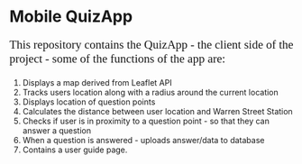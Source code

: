 # Mobile QuizApp 
<p style="font-family:calibri; font-size:150%;">
This repository contains the QuizApp - the client side of the project - some of the functions of the app are:
<ol>
  <li> Displays a map derived from Leaflet API</li>
  <li> Tracks users location along with a radius around the current location</li>
  <li> Displays location of question points  </li>
  <li> Calculates the distance between user location and Warren Street Station </li>
  <li> Checks if user is in proximity to a question point - so that they can answer a question </li>
  <li> When a question is answered - uploads answer/data to database </li>
  <li> Contains a user guide page. </li>
</ol></p>

